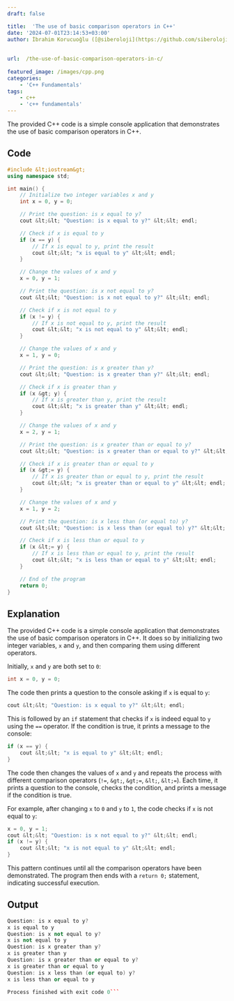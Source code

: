 ```yaml
---
draft: false

title:  'The use of basic comparison operators in C++'
date: '2024-07-01T23:14:53+03:00'
author: İbrahim Korucuoğlu ([@siberoloji](https://github.com/siberoloji))
 
 
url:  /the-use-of-basic-comparison-operators-in-c/
 
featured_image: /images/cpp.png
categories:
    - 'C++ Fundamentals'
tags:
    - c++
    - 'c++ fundamentals'
---
```



The provided C++ code is a simple console application that demonstrates the use of basic comparison operators in C++.



## Code


```cpp
#include &lt;iostream&gt;
using namespace std;

int main() {
    // Initialize two integer variables x and y
    int x = 0, y = 0;

    // Print the question: is x equal to y?
    cout &lt;&lt; "Question: is x equal to y?" &lt;&lt; endl;

    // Check if x is equal to y
    if (x == y) {
        // If x is equal to y, print the result
        cout &lt;&lt; "x is equal to y" &lt;&lt; endl;
    }

    // Change the values of x and y
    x = 0, y = 1;

    // Print the question: is x not equal to y?
    cout &lt;&lt; "Question: is x not equal to y?" &lt;&lt; endl;

    // Check if x is not equal to y
    if (x != y) {
        // If x is not equal to y, print the result
        cout &lt;&lt; "x is not equal to y" &lt;&lt; endl;
    }

    // Change the values of x and y
    x = 1, y = 0;

    // Print the question: is x greater than y?
    cout &lt;&lt; "Question: is x greater than y?" &lt;&lt; endl;

    // Check if x is greater than y
    if (x &gt; y) {
        // If x is greater than y, print the result
        cout &lt;&lt; "x is greater than y" &lt;&lt; endl;
    }

    // Change the values of x and y
    x = 2, y = 1;

    // Print the question: is x greater than or equal to y?
    cout &lt;&lt; "Question: is x greater than or equal to y?" &lt;&lt; endl;

    // Check if x is greater than or equal to y
    if (x &gt;= y) {
        // If x is greater than or equal to y, print the result
        cout &lt;&lt; "x is greater than or equal to y" &lt;&lt; endl;
    }

    // Change the values of x and y
    x = 1, y = 2;

    // Print the question: is x less than (or equal to) y?
    cout &lt;&lt; "Question: is x less than (or equal to) y?" &lt;&lt; endl;

    // Check if x is less than or equal to y
    if (x &lt;= y) {
        // If x is less than or equal to y, print the result
        cout &lt;&lt; "x is less than or equal to y" &lt;&lt; endl;
    }

    // End of the program
    return 0;
}
```



## Explanation



The provided C++ code is a simple console application that demonstrates the use of basic comparison operators in C++. It does so by initializing two integer variables, `x` and `y`, and then comparing them using different operators.



Initially, `x` and `y` are both set to `0`:


```cpp
int x = 0, y = 0;
```



The code then prints a question to the console asking if `x` is equal to `y`:


```cpp
cout &lt;&lt; "Question: is x equal to y?" &lt;&lt; endl;
```



This is followed by an `if` statement that checks if `x` is indeed equal to `y` using the `==` operator. If the condition is true, it prints a message to the console:


```cpp
if (x == y) {
    cout &lt;&lt; "x is equal to y" &lt;&lt; endl;
}
```



The code then changes the values of `x` and `y` and repeats the process with different comparison operators (`!=`, `&gt;`, `&gt;=`, `&lt;`, `&lt;=`). Each time, it prints a question to the console, checks the condition, and prints a message if the condition is true.



For example, after changing `x` to `0` and `y` to `1`, the code checks if `x` is not equal to `y`:


```cpp
x = 0, y = 1;
cout &lt;&lt; "Question: is x not equal to y?" &lt;&lt; endl;
if (x != y) {
    cout &lt;&lt; "x is not equal to y" &lt;&lt; endl;
}
```



This pattern continues until all the comparison operators have been demonstrated. The program then ends with a `return 0;` statement, indicating successful execution.



## Output


```cpp
Question: is x equal to y?
x is equal to y
Question: is x not equal to y?
x is not equal to y
Question: is x greater than y?
x is greater than y
Question: is x greater than or equal to y?
x is greater than or equal to y
Question: is x less than (or equal to) y?
x is less than or equal to y

Process finished with exit code 0```
